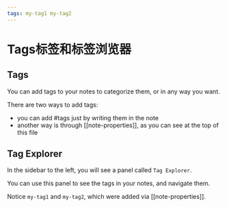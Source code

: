 ```yaml
---
tags: my-tag1 my-tag2
---
```


# Tags标签和标签浏览器

## Tags

You can add tags to your notes to categorize them, or in any way you want.

There are two ways to add tags:

- you can add #tags just by writing them in the note
- another way is through [[note-properties]], as you can see at the top of this file

## Tag Explorer

In the sidebar to the left, you will see a panel called `Tag Explorer`.

You can use this panel to see the tags in your notes, and navigate them.

Notice `my-tag1` and `my-tag2`, which were added via [[note-properties]].
